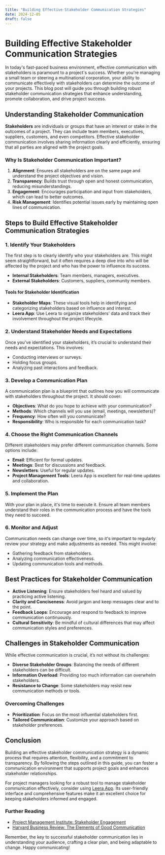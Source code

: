 ```yaml
---
title: "Building Effective Stakeholder Communication Strategies"
date: 2024-12-05
draft: false
---
```

# Building Effective Stakeholder Communication Strategies

In today's fast-paced business environment, effective communication with stakeholders is paramount to a project's success. Whether you're managing a small team or steering a multinational corporation, your ability to communicate effectively with stakeholders can determine the outcome of your projects. This blog post will guide you through building robust stakeholder communication strategies that enhance understanding, promote collaboration, and drive project success.

## Understanding Stakeholder Communication

**Stakeholders** are individuals or groups that have an interest or stake in the outcomes of a project. They can include team members, executives, suppliers, customers, and even competitors. Effective stakeholder communication involves sharing information clearly and efficiently, ensuring that all parties are aligned with the project goals.

### Why Is Stakeholder Communication Important?

1. **Alignment**: Ensures all stakeholders are on the same page and understand the project objectives and vision.
2. **Transparency**: Builds trust through open and honest communication, reducing misunderstandings.
3. **Engagement**: Encourages participation and input from stakeholders, which can lead to better outcomes.
4. **Risk Management**: Identifies potential issues early by maintaining open lines of communication.

## Steps to Build Effective Stakeholder Communication Strategies

### 1. Identify Your Stakeholders

The first step is to clearly identify who your stakeholders are. This might seem straightforward, but it often requires a deep dive into who will be affected by the project and who has the power to influence its success.

- **Internal Stakeholders**: Team members, managers, executives.
- **External Stakeholders**: Customers, suppliers, community members.

#### Tools for Stakeholder Identification

- **Stakeholder Maps**: These visual tools help in identifying and categorizing stakeholders based on influence and interest.
- **Leera App**: Use Leera to organize stakeholders' data and track their involvement throughout the project lifecycle.

### 2. Understand Stakeholder Needs and Expectations

Once you've identified your stakeholders, it’s crucial to understand their needs and expectations. This involves:

- Conducting interviews or surveys.
- Holding focus groups.
- Analyzing past interactions and feedback.

### 3. Develop a Communication Plan

A communication plan is a blueprint that outlines how you will communicate with stakeholders throughout the project. It should cover:

- **Objectives**: What do you hope to achieve with your communication?
- **Methods**: Which channels will you use (email, meetings, newsletters)?
- **Frequency**: How often will you communicate?
- **Responsibility**: Who is responsible for each communication task?

### 4. Choose the Right Communication Channels

Different stakeholders may prefer different communication channels. Some options include:

- **Email**: Efficient for formal updates.
- **Meetings**: Best for discussions and feedback.
- **Newsletters**: Useful for regular updates.
- **Project Management Tools**: Leera App is excellent for real-time updates and collaboration.

### 5. Implement the Plan

With your plan in place, it's time to execute it. Ensure all team members understand their roles in the communication process and have the tools they need to succeed.

### 6. Monitor and Adjust

Communication needs can change over time, so it's important to regularly review your strategy and make adjustments as needed. This might involve:

- Gathering feedback from stakeholders.
- Analyzing communication effectiveness.
- Updating communication tools and methods.

## Best Practices for Stakeholder Communication

- **Active Listening**: Ensure stakeholders feel heard and valued by practicing active listening.
- **Clarity and Conciseness**: Avoid jargon and keep messages clear and to the point.
- **Feedback Loops**: Encourage and respond to feedback to improve communication continuously.
- **Cultural Sensitivity**: Be mindful of cultural differences that may affect communication styles and preferences.

## Challenges in Stakeholder Communication

While effective communication is crucial, it’s not without its challenges:

- **Diverse Stakeholder Groups**: Balancing the needs of different stakeholders can be difficult.
- **Information Overload**: Providing too much information can overwhelm stakeholders.
- **Resistance to Change**: Some stakeholders may resist new communication methods or tools.

### Overcoming Challenges

- **Prioritization**: Focus on the most influential stakeholders first.
- **Tailored Communication**: Customize your approach based on stakeholder preferences.

## Conclusion

Building an effective stakeholder communication strategy is a dynamic process that requires attention, flexibility, and a commitment to transparency. By following the steps outlined in this guide, you can foster a communication environment that supports project goals and enhances stakeholder relationships.

For project managers looking for a robust tool to manage stakeholder communication effectively, consider using [Leera App](https://leera.app). Its user-friendly interface and comprehensive features make it an excellent choice for keeping stakeholders informed and engaged.

### Further Reading

- [Project Management Institute: Stakeholder Engagement](https://www.pmi.org/learning/library/stakeholder-engagement-communications-knowledge-infrastructure-6432)
- [Harvard Business Review: The Elements of Good Communication](https://hbr.org/2014/11/the-elements-of-good-communication)

Remember, the key to successful stakeholder communication lies in understanding your audience, crafting a clear plan, and being adaptable to change. Happy communicating!